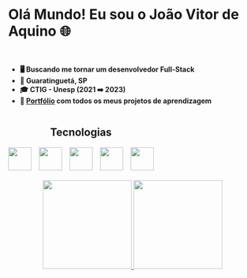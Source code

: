 <h1>Olá Mundo! Eu sou o João Vitor de Aquino 🌐</h1><br>

- **🖥️ Buscando me tornar um desenvolvedor Full-Stack** 
- **📍 Guaratinguetá, SP** 
- **🎓 CTIG - Unesp (2021 ➡️ 2023)**
- **📂 [Portfólio](https://github.com/jv-aquino/portfolio) com todos os meus projetos de aprendizagem**

<div style="display: inline-block" align="center">
  <h2>Tecnologias</h2>
  <img height="47" src="https://cdn.jsdelivr.net/gh/devicons/devicon/icons/html5/html5-original.svg" /> &ensp;
  <img height="47" src="https://cdn.jsdelivr.net/gh/devicons/devicon/icons/css3/css3-original.svg" /> &ensp;
  <img height="47" src="https://cdn.jsdelivr.net/gh/devicons/devicon/icons/bootstrap/bootstrap-plain.svg" /> &ensp;
  <img height="47" src="https://cdn.jsdelivr.net/gh/devicons/devicon/icons/javascript/javascript-original.svg" /> &ensp;
  <img height="47" src="https://cdn.jsdelivr.net/gh/devicons/devicon/icons/nodejs/nodejs-original-wordmark.svg" />
</div>
<br><br>
<div align="center">
  <a href="https://github.com/jv-aquino">
  <img height="180em" src="https://github-readme-stats.vercel.app/api?username=jv-aquino&show_icons=true&theme=tokyonight&count_private=true&include_all_commits=true">
  <img height="180em" src="https://github-readme-stats.vercel.app/api/top-langs/?username=jv-aquino&theme=tokyonight&count_private=true&layout=compact">
</div>
